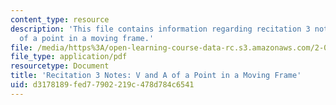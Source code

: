 ```yaml
---
content_type: resource
description: 'This file contains information regarding recitation 3 notes: v and a
  of a point in a moving frame.'
file: /media/https%3A/open-learning-course-data-rc.s3.amazonaws.com/2-003sc-engineering-dynamics-fall-2011/d3178189fed77902219c478d784c6541_MIT2_003SCF11_rec3notes.pdf
file_type: application/pdf
resourcetype: Document
title: 'Recitation 3 Notes: V and A of a Point in a Moving Frame'
uid: d3178189-fed7-7902-219c-478d784c6541
---
```

